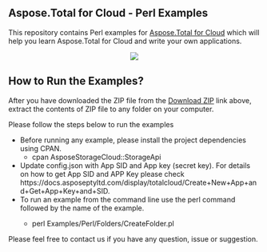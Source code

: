 ## Aspose.Total for Cloud - Perl Examples

This repository contains Perl examples for [Aspose.Total for Cloud](http://www.aspose.com/products/total/cloud) which will help you learn Aspose.Total for Cloud and write your own applications.


<p align="center">
  <a title="Download Examples ZIP" href="https://github.com/aspose-total/Aspose.Total-for-Cloud/archive/master.zip">
	<img src="https://raw.github.com/AsposeExamples/java-examples-dashboard/master/images/downloadZip-Button-Large.png" />
  </a>
</p>

## How to Run the Examples?



After you have downloaded the ZIP file from the [Download ZIP](https://github.com/aspose-total/Aspose.Total-for-Cloud/archive/master.zip) link above, extract the contents of ZIP file to any folder on your computer. 


Please follow the steps below to run the examples

<ul>

<li>Before running any example, please install the project dependencies using CPAN. 
<ul><li>cpan AsposeStorageCloud::StorageApi</li></ul></li>
<li>Update config.json with App SID and App key (secret key). For details on how to get App SID and APP Key please check https://docs.asposeptyltd.com/display/totalcloud/Create+New+App+and+Get+App+Key+and+SID.</li>
<li>To run an example from the command line use the perl command followed by the name of the example. 
<ul><li>

perl Examples/Perl/Folders/CreateFolder.pl</li></ul>
</li>

</ul>

Please feel free to contact us if you have any question, issue or suggestion.
